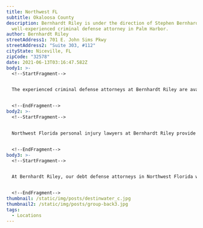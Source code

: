 ```yaml
---
title: Northwest FL
subtitle: Okaloosa County
description: Bernhardt Riley is under the direction of Stephen Bernhardt, a
  well-experienced criminal defense attorney in Palm Harbor.
author: Bernhardt Riley
streetAddress1: 701 E. John Sims Pkwy
streetAddress2: "Suite 303, #112"
cityState: Niceville, FL
zipCode: "32578"
date: 2021-06-13T03:16:47.582Z
body1: >-
  <!--StartFragment-->


  The experienced criminal defense attorneys at Bernhardt Riley are available to consult about your alleged criminal offense. If criminal accusations have been made against you, it is wise to reach out to the expert criminal defense attorneys in Northwest Florida, Bernhardt Riley. Our criminal defense lawyers in Northwest Florida provide first-class criminal defense services you deserve. Moreover if you need counsel from a criminal defense lawyer in Northwest Florida, concerning an area of law not practiced by Bernhardt Riley, our Northwest Florida criminal defense lawyers will gladly refer your case to a reputable attorney with whom we associate personally and professionally.


  <!--EndFragment-->
body2: >-
  <!--StartFragment-->


  Northwest Florida personal injury lawyers at Bernhardt Riley provide expert guidance and legal counsel to help you navigate the challenges that follow a personal Injury accident. A personal injury attorney will help you achieve the best resolution possible, which includes the recovery of compensation you may be entitled. Your debt defense lawyer in Northwest Florida, the legal counsel at Bernhardt Riley, represents clients in various bankruptcy, debt collection, harassment, and foreclosure defenses Northwest Florida, Florida.


  <!--EndFragment-->
body3: >-
  <!--StartFragment-->


  At Bernhardt Riley, our debt defense attorneys in Northwest Florida will make sure that you are safe from false allegations and make it an even playing field. With the insight of a former collection agency attorney serving as your debt defense lawyer, you are much more likely to achieve a successful outcome.


  <!--EndFragment-->
thumbnail: /static/img/posts/destinwater_c.jpg
thumbnail2: /static/img/posts/group-back3.jpg
tags:
  - Locations
---
```

